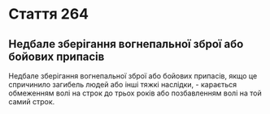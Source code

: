 Cтаття 264
====
Недбале зберігання вогнепальної зброї або бойових припасів
----
Недбале зберігання вогнепальної зброї або бойових припасів, якщо це спричинило загибель людей або інші тяжкі наслідки, -
карається обмеженням волі на строк до трьох років або позбавленням волі на той самий строк.
